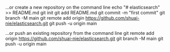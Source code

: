 …or create a new repository on the command line
echo "# elasticsearch" >> README.md
git init
git add README.md
git commit -m "first commit"
git branch -M main
git remote add origin https://github.com/shuai-nie/elasticsearch.git
git push -u origin main

…or push an existing repository from the command line
git remote add origin https://github.com/shuai-nie/elasticsearch.git
git branch -M main
git push -u origin main



